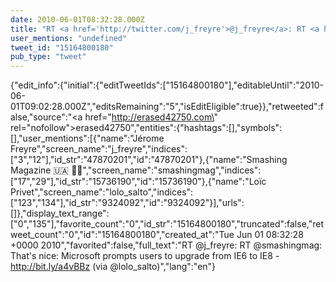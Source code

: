 ```yaml
---
date: 2010-06-01T08:32:28.000Z
title: "RT <a href='http://twitter.com/j_freyre'>@j_freyre</a>: RT <a href='http://twitter.com/smashingmag'>@smashingmag</a>: That's nice: Microsoft prompts users to upgrade from IE6 to IE8 - http://bit.ly/a4vBBz (via <a href='http://twitter.com/lolo_salto'>@lolo_salto</a>)″"
user_mentions: "undefined"
tweet_id: "15164800180"
pub_type: "tweet"
---
```

{"edit_info":{"initial":{"editTweetIds":["15164800180"],"editableUntil":"2010-06-01T09:02:28.000Z","editsRemaining":"5","isEditEligible":true}},"retweeted":false,"source":"<a href=\"http://erased42750.com\" rel=\"nofollow\">erased42750</a>","entities":{"hashtags":[],"symbols":[],"user_mentions":[{"name":"Jérome Freyre","screen_name":"j_freyre","indices":["3","12"],"id_str":"47870201","id":"47870201"},{"name":"Smashing Magazine 🇺🇦 🏳️‍🌈","screen_name":"smashingmag","indices":["17","29"],"id_str":"15736190","id":"15736190"},{"name":"Loïc Privet","screen_name":"lolo_salto","indices":["123","134"],"id_str":"9324092","id":"9324092"}],"urls":[]},"display_text_range":["0","135"],"favorite_count":"0","id_str":"15164800180","truncated":false,"retweet_count":"0","id":"15164800180","created_at":"Tue Jun 01 08:32:28 +0000 2010","favorited":false,"full_text":"RT @j_freyre: RT @smashingmag: That's nice: Microsoft prompts users to upgrade from IE6 to IE8 - http://bit.ly/a4vBBz (via @lolo_salto)","lang":"en"}
